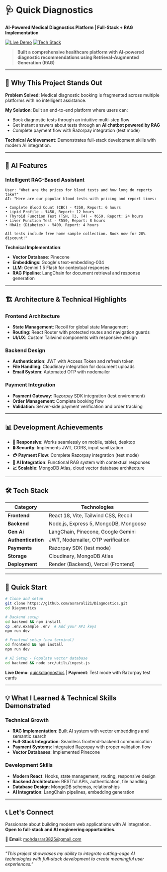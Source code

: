 # 🩺 Quick Diagnostics
**AI-Powered Medical Diagnostics Platform | Full-Stack + RAG Implementation**

[![Live Demo](https://img.shields.io/badge/Demo-Live-brightgreen)](https://quickdiagnostics.vercel.app/) [![Tech Stack](https://img.shields.io/badge/Stack-MERN%20%2B%20AI-blue)](#tech-stack)

> **Built a comprehensive healthcare platform with AI-powered diagnostic recommendations using Retrieval-Augmented Generation (RAG)**

---

## 🚀 **Why This Project Stands Out**

**Problem Solved**: Medical diagnostic booking is fragmented across multiple platforms with no intelligent assistance.

**My Solution**: Built an end-to-end platform where users can:
- Book diagnostic tests through an intuitive multi-step flow
- Get instant answers about tests through an **AI chatbot powered by RAG**
- Complete payment flow with Razorpay integration (test mode)

**Technical Achievement**: Demonstrates full-stack development skills with modern AI integration.

---

## 🤖 **AI Features**

### **Intelligent RAG-Based Assistant**
```
User: "What are the prices for blood tests and how long do reports take?"
AI: "Here are our popular blood tests with pricing and report times:

• Complete Blood Count (CBC) - ₹350, Report: 6 hours
• Lipid Profile - ₹450, Report: 12 hours  
• Thyroid Function Test (TSH, T3, T4) - ₹650, Report: 24 hours
• Liver Function Test - ₹550, Report: 8 hours
• HbA1c (Diabetes) - ₹400, Report: 4 hours

All tests include free home sample collection. Book now for 20% discount!"
```

**Technical Implementation**:
- **Vector Database**: Pinecone
- **Embeddings**: Google's text-embedding-004 
- **LLM**: Gemini 1.5 Flash for contextual responses
- **RAG Pipeline**: LangChain for document retrieval and response generation

---

## 🏗️ **Architecture & Technical Highlights**

### **Frontend Architecture**
- **State Management**: Recoil for global state Management
- **Routing**: React Router with protected routes and navigation guards
- **UI/UX**: Custom Tailwind components with responsive design

### **Backend Design**
- **Authentication**: JWT with Access Token and refresh token
- **File Handling**: Cloudinary integration for document uploads
- **Email System**: Automated OTP with nodemailer

### **Payment Integration**
- **Payment Gateway**: Razorpay SDK integration (test environment)
- **Order Management**: Complete booking flow 
- **Validation**: Server-side payment verification and order tracking

---

## 📊 **Development Achievements**

- **📱 Responsive**: Works seamlessly on mobile, tablet, desktop
- **🔒 Security**: Implements JWT, CORS, input sanitization
- **💳 Payment Flow**: Complete Razorpay integration (test mode)
- **🤖 AI Integration**: Functional RAG system with contextual responses
- **📈 Scalable**: MongoDB Atlas, cloud vector database architecture

---

## 🛠️ **Tech Stack**

| Category | Technologies |
|----------|-------------|
| **Frontend** | React 18, Vite, Tailwind CSS, Recoil |
| **Backend** | Node.js, Express 5, MongoDB, Mongoose |
| **Gen Ai** | LangChain, Pinecone, Google Gemini |
| **Authentication** | JWT, Nodemailer, OTP verification |
| **Payments** | Razorpay SDK (test mode) |
| **Storage** | Cloudinary, MongoDB Atlas |
| **Deployment** | Render (Backend), Vercel (Frontend) |

---

## 🚦 **Quick Start**

```bash
# Clone and setup
git clone https://github.com/asrarali21/Diagnostics.git
cd Diagnostics

# Backend setup
cd backend && npm install
cp .env.example .env  # Add your API keys
npm run dev

# Frontend setup (new terminal)
cd frontend && npm install
npm run dev

# AI Setup - Populate vector database
cd backend && node src/utils/ingest.js
```

**Live Demo**: [quickdiagnostics](https://quickdiagnostics.vercel.app/) | **Payment**: Test mode with Razorpay test cards

---

## 💡 **What I Learned & Technical Skills Demonstrated**

### **Technical Growth**
- **RAG Implementation**: Built AI system with vector embeddings and semantic search
- **Full-Stack Integration**: Seamless frontend-backend communication
- **Payment Systems**: Integrated Razorpay with proper validation flow
- **Vector Databases**: Implemented Pinecone

### **Development Skills**
- **Modern React**: Hooks, state management, routing, responsive design
- **Backend Architecture**: RESTful APIs, authentication, file handling
- **Database Design**: MongoDB schemas, relationships
- **AI Integration**: LangChain pipelines, embedding generation

---


## 📞 **Let's Connect**

Passionate about building modern web applications with AI integration. **Open to full-stack and AI engineering opportunities**.

📧 **Email**: mohdasrar3825@gmail.com  

---

*"This project showcases my ability to integrate cutting-edge AI technologies with full-stack development to create meaningful user experiences."*

